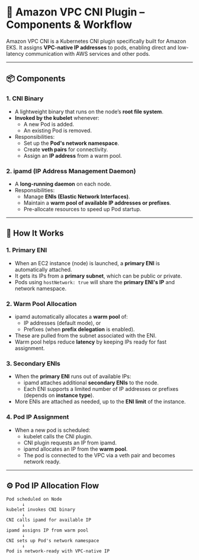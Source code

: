 # 🧩 Amazon VPC CNI Plugin – Components & Workflow

Amazon VPC CNI is a Kubernetes CNI plugin specifically built for Amazon EKS. It assigns **VPC-native IP addresses** to pods, enabling direct and low-latency communication with AWS services and other pods.

---

## 📦 Components

### 1. CNI Binary
- A lightweight binary that runs on the node’s **root file system**.
- **Invoked by the kubelet** whenever:
  - A new Pod is added.
  - An existing Pod is removed.
- Responsibilities:
  - Set up the **Pod's network namespace**.
  - Create **veth pairs** for connectivity.
  - Assign an **IP address** from a warm pool.

### 2. ipamd (IP Address Management Daemon)
- A **long-running daemon** on each node.
- Responsibilities:
  - Manage **ENIs (Elastic Network Interfaces)**.
  - Maintain a **warm pool of available IP addresses or prefixes**.
  - Pre-allocate resources to speed up Pod startup.

---

## 🔁 How It Works

### 1. Primary ENI
- When an EC2 instance (node) is launched, a **primary ENI** is automatically attached.
- It gets its IPs from a **primary subnet**, which can be public or private.
- Pods using `hostNetwork: true` will share the **primary ENI's IP** and network namespace.

### 2. Warm Pool Allocation
- ipamd automatically allocates a **warm pool** of:
  - IP addresses (default mode), or
  - Prefixes (when **prefix delegation** is enabled).
- These are pulled from the subnet associated with the ENI.
- Warm pool helps reduce **latency** by keeping IPs ready for fast assignment.

### 3. Secondary ENIs
- When the **primary ENI** runs out of available IPs:
  - ipamd attaches additional **secondary ENIs** to the node.
  - Each ENI supports a limited number of IP addresses or prefixes (depends on **instance type**).
- More ENIs are attached as needed, up to the **ENI limit** of the instance.

### 4. Pod IP Assignment
- When a new pod is scheduled:
  - kubelet calls the CNI plugin.
  - CNI plugin requests an IP from ipamd.
  - ipamd allocates an IP from the **warm pool**.
  - The pod is connected to the VPC via a veth pair and becomes network ready.

---

## ⚙️ Pod IP Allocation Flow

```text
Pod scheduled on Node
      ↓
kubelet invokes CNI binary
      ↓
CNI calls ipamd for available IP
      ↓
ipamd assigns IP from warm pool
      ↓
CNI sets up Pod's network namespace
      ↓
Pod is network-ready with VPC-native IP
```